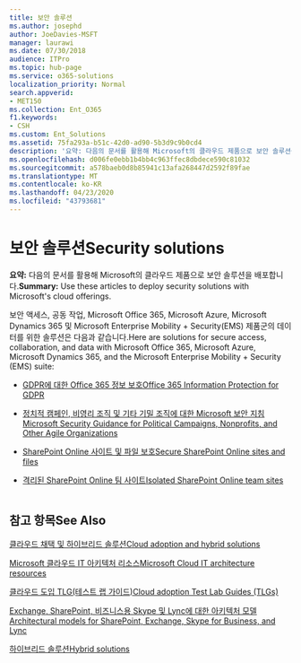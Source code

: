 ```yaml
---
title: 보안 솔루션
ms.author: josephd
author: JoeDavies-MSFT
manager: laurawi
ms.date: 07/30/2018
audience: ITPro
ms.topic: hub-page
ms.service: o365-solutions
localization_priority: Normal
search.appverid:
- MET150
ms.collection: Ent_O365
f1.keywords:
- CSH
ms.custom: Ent_Solutions
ms.assetid: 75fa293a-b51c-42d0-ad90-5b3d9c9b0cd4
description: '요약: 다음의 문서를 활용해 Microsoft의 클라우드 제품으로 보안 솔루션을 배포합니다.'
ms.openlocfilehash: d006fe0ebb1b4bb4c963ffec8dbdece590c81032
ms.sourcegitcommit: a578baeb0d8b85941c13afa268447d2592f89fae
ms.translationtype: MT
ms.contentlocale: ko-KR
ms.lasthandoff: 04/23/2020
ms.locfileid: "43793681"
---
```

# <a name="security-solutions"></a><span data-ttu-id="e9750-103">보안 솔루션</span><span class="sxs-lookup"><span data-stu-id="e9750-103">Security solutions</span></span>

 <span data-ttu-id="e9750-104">**요약:** 다음의 문서를 활용해 Microsoft의 클라우드 제품으로 보안 솔루션을 배포합니다.</span><span class="sxs-lookup"><span data-stu-id="e9750-104">**Summary:** Use these articles to deploy security solutions with Microsoft's cloud offerings.</span></span>
  
<span data-ttu-id="e9750-105">보안 액세스, 공동 작업, Microsoft Office 365, Microsoft Azure, Microsoft Dynamics 365 및 Microsoft Enterprise Mobility + Security(EMS) 제품군의 데이터를 위한 솔루션은 다음과 같습니다.</span><span class="sxs-lookup"><span data-stu-id="e9750-105">Here are solutions for secure access, collaboration, and data with Microsoft Office 365, Microsoft Azure, Microsoft Dynamics 365, and the Microsoft Enterprise Mobility + Security (EMS) suite:</span></span>

- [<span data-ttu-id="e9750-106">GDPR에 대한 Office 365 정보 보호</span><span class="sxs-lookup"><span data-stu-id="e9750-106">Office 365 Information Protection for GDPR</span></span>](office-365-information-protection-for-gdpr.md)
  
- [<span data-ttu-id="e9750-107">정치적 캠페인, 비영리 조직 및 기타 기밀 조직에 대한 Microsoft 보안 지침</span><span class="sxs-lookup"><span data-stu-id="e9750-107">Microsoft Security Guidance for Political Campaigns, Nonprofits, and Other Agile Organizations</span></span>](microsoft-security-guidance-for-political-campaigns-nonprofits-and-other-agile-o.md)
    
- [<span data-ttu-id="e9750-108">SharePoint Online 사이트 및 파일 보호</span><span class="sxs-lookup"><span data-stu-id="e9750-108">Secure SharePoint Online sites and files</span></span>](secure-sharepoint-online-sites-and-files.md)
    
- [<span data-ttu-id="e9750-109">격리된 SharePoint Online 팀 사이트</span><span class="sxs-lookup"><span data-stu-id="e9750-109">Isolated SharePoint Online team sites</span></span>](isolated-sharepoint-online-team-sites.md)
<br/><br/>
    
## <a name="see-also"></a><span data-ttu-id="e9750-110">참고 항목</span><span class="sxs-lookup"><span data-stu-id="e9750-110">See Also</span></span>

[<span data-ttu-id="e9750-111">클라우드 채택 및 하이브리드 솔루션</span><span class="sxs-lookup"><span data-stu-id="e9750-111">Cloud adoption and hybrid solutions</span></span>](cloud-adoption-and-hybrid-solutions.yml)
  
[<span data-ttu-id="e9750-112">Microsoft 클라우드 IT 아키텍처 리소스</span><span class="sxs-lookup"><span data-stu-id="e9750-112">Microsoft Cloud IT architecture resources</span></span>](microsoft-cloud-it-architecture-resources.md)
  
[<span data-ttu-id="e9750-113">클라우드 도입 TLG(테스트 랩 가이드)</span><span class="sxs-lookup"><span data-stu-id="e9750-113">Cloud adoption Test Lab Guides (TLGs)</span></span>](cloud-adoption-test-lab-guides-tlgs.md)
  
[<span data-ttu-id="e9750-114">Exchange, SharePoint, 비즈니스용 Skype 및 Lync에 대한 아키텍처 모델</span><span class="sxs-lookup"><span data-stu-id="e9750-114">Architectural models for SharePoint, Exchange, Skype for Business, and Lync</span></span>](architectural-models-for-sharepoint-exchange-skype-for-business-and-lync.md)
  
[<span data-ttu-id="e9750-115">하이브리드 솔루션</span><span class="sxs-lookup"><span data-stu-id="e9750-115">Hybrid solutions</span></span>](hybrid-solutions.md)



